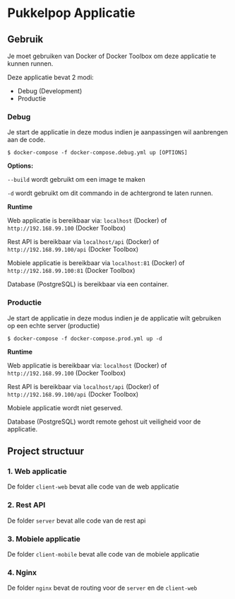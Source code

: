 # Pukkelpop Applicatie

## Gebruik
Je moet gebruiken van Docker of Docker Toolbox om deze applicatie te kunnen runnen.

Deze applicatie bevat 2 modi:
- Debug (Development)
- Productie

### Debug
Je start de applicatie in deze modus indien je aanpassingen wil aanbrengen aan de code.

```
$ docker-compose -f docker-compose.debug.yml up [OPTIONS]
```
**Options:**

`--build` wordt gebruikt om een image te maken

`-d` wordt gebruikt om dit commando in de achtergrond te laten runnen.

**Runtime**

Web applicatie is bereikbaar via: `localhost` (Docker) of `http://192.168.99.100` (Docker Toolbox)

Rest API is bereikbaar via `localhost/api` (Docker) of `http://192.168.99.100/api` (Docker Toolbox)

Mobiele applicatie is bereikbaar via `localhost:81` (Docker) of `http://192.168.99.100:81` (Docker Toolbox)

Database (PostgreSQL) is bereikbaar via een container. 

### Productie
Je start de applicatie in deze modus indien je de applicatie wilt gebruiken op een echte server (productie)

```
$ docker-compose -f docker-compose.prod.yml up -d
```
**Runtime**

Web applicatie is bereikbaar via: `localhost` (Docker) of `http://192.168.99.100` (Docker Toolbox)

Rest API is bereikbaar via `localhost/api` (Docker) of `http://192.168.99.100/api` (Docker Toolbox)

Mobiele applicatie wordt niet geserved.

Database (PostgreSQL) wordt remote gehost uit veiligheid voor de applicatie.

## Project structuur
### 1. Web applicatie
De folder `client-web` bevat alle code van de web applicatie

### 2. Rest API
De folder `server` bevat alle code van de rest api

### 3. Mobiele applicatie
De folder `client-mobile` bevat alle code van de mobiele applicatie

### 4. Nginx
De folder `nginx` bevat de routing voor de `server` en de `client-web` 